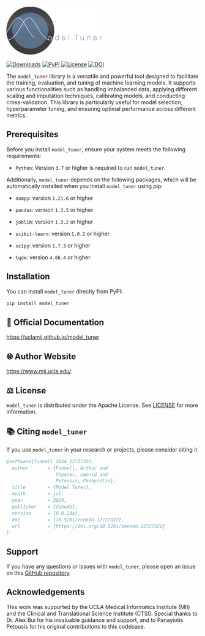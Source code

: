 <br>

<img src="https://github.com/uclamii/model_tuner/blob/main/assets/modeltunersmaller.png?raw=true" width="250" style="border: none; outline: none; box-shadow: none;" oncontextmenu="return false;">

<br> 

[![Downloads](https://pepy.tech/badge/model_tuner)](https://pepy.tech/project/model_tuner) [![PyPI](https://img.shields.io/pypi/v/model_tuner.svg)](https://pypi.org/project/model_tuner/) [![License](https://img.shields.io/badge/License-Apache_2.0-blue.svg)](https://opensource.org/licenses/Apache-2.0) [![DOI](https://zenodo.org/badge/DOI/10.5281/zenodo.12727322.svg)](https://doi.org/10.5281/zenodo.12727322)


The `model_tuner` library is a versatile and powerful tool designed to facilitate the training, evaluation, and tuning of machine learning models. It supports various functionalities such as handling imbalanced data, applying different scaling and imputation techniques, calibrating models, and conducting cross-validation. This library is particularly useful for model selection, hyperparameter tuning, and ensuring optimal performance across different metrics.

## Prerequisites

Before you install `model_tuner`, ensure your system meets the following requirements:

- `Python`: Version `3.7` or higher is required to run `model_tuner`.

Additionally, `model_tuner` depends on the following packages, which will be automatically installed when you install `model_tuner` using pip:

- `numpy`: version `1.21.6` or higher

- `pandas`: version `1.3.5` or higher

- `joblib`: version `1.3.2` or higher

- `scikit-learn`: version `1.0.2` or higher

- `scipy`: version `1.7.3` or higher

- `tqdm`: version `4.66.4` or higher


## Installation

You can install `model_tuner` directly from PyPI:

```bash
pip install model_tuner
```

## 📄 Official Documentation

https://uclamii.github.io/model_tuner

## 🌐 Author Website

https://www.mii.ucla.edu/

## ⚖️ License

`model_tuner` is distributed under the Apache License. See [LICENSE](https://github.com/uclamii/model_tuner?tab=Apache-2.0-1-ov-file) for more information.

## 📚 Citing `model_tuner`

If you use `model_tuner` in your research or projects, please consider citing it.

```bibtex
@software{funnell_2024_12727322,
  author       = {Funnell, Arthur and
                  Shpaner, Leonid and
                  Petousis, Panayiotis},
  title        = {Model Tuner},
  month        = jul,
  year         = 2024,
  publisher    = {Zenodo},
  version      = {0.0.13a},
  doi          = {10.5281/zenodo.12727322},
  url          = {https://doi.org/10.5281/zenodo.12727322}
}
```


## Support

If you have any questions or issues with `model_tuner`, please open an issue on this [GitHub repository](https://github.com/uclamii/model_tuner/).


## Acknowledgements

This work was supported by the UCLA Medical Informatics Institute (MII) and the Clinical and Translational Science Institute (CTSI). Special thanks to Dr. Alex Bui for his invaluable guidance and support, and to Panayiotis Petousis for his original contributions to this codebase.
